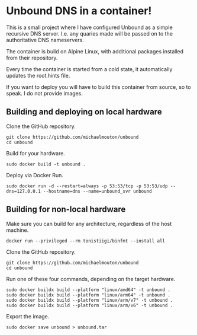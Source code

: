 # Unbound DNS in a container!

This is a small project where I have configured Unbound as a simple recursive DNS server.  I.e. any quaries made will be passed on to the authoritative DNS nameservers.

The container is build on Alpine Linux, with additional packages installed from their repository.

Every time the container is started from a cold state, it automatically updates the root.hints file.

If you want to deploy you will have to build this container from source, so to speak.  I do not provide images.

## Building and deploying on local hardware

Clone the GitHub repository.

```
git clone https://github.com/michaelmouton/unbound
cd unbound
```

Build for your hardware.

```sudo docker build -t unbound .```

Deploy via Docker Run.

```sudo docker run -d --restart=always -p 53:53/tcp -p 53:53/udp --dns=127.0.0.1 --hostname=dns --name=unbound_svr unbound```

## Building for non-local hardware

Make sure you can build for any architecture, regardless of the host machine.

```docker run --privileged --rm tonistiigi/binfmt --install all```

Clone the GitHub repository.

```
git clone https://github.com/michaelmouton/unbound
cd unbound
```

Run one of these four commands, depending on the target hardware.

```
sudo docker buildx build --platform "linux/amd64" -t unbound .
sudo docker buildx build --platform "linux/arm64" -t unbound .
sudo docker buildx build --platform "linux/arm/v7" -t unbound .
sudo docker buildx build --platform "linux/arm/v6" -t unbound .
```

Export the image.

```sudo docker save unbound > unbound.tar```
